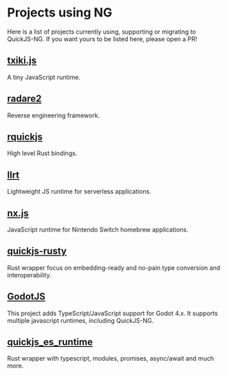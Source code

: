 # Projects using NG

Here is a list of projects currently using, supporting or migrating to QuickJS-NG.
If you want yours to be listed here, please open a PR!

## [txiki.js](https://github.com/saghul/txiki.js)

A tiny JavaScript runtime.

## [radare2](https://github.com/radareorg/radare2)

Reverse engineering framework.

## [rquickjs](https://github.com/DelSkayn/rquickjs)

High level Rust bindings.

## [llrt](https://github.com/awslabs/llrt)

Lightweight JS runtime for serverless applications.

## [nx.js](https://github.com/TooTallNate/nx.js)

JavaScript runtime for Nintendo Switch homebrew applications.

## [quickjs-rusty](https://github.com/Icemic/quickjs-rusty)

Rust wrapper focus on embedding-ready and no-pain type conversion and interoperability. 

## [GodotJS](https://github.com/godotjs/GodotJS)

This project adds TypeScript/JavaScript support for Godot 4.x. It supports multiple javascript runtimes, including QuickJS-NG.

## [quickjs_es_runtime](https://github.com/HiRoFa/quickjs_es_runtime)

Rust wrapper with typescript, modules, promises, async/await and much more.
